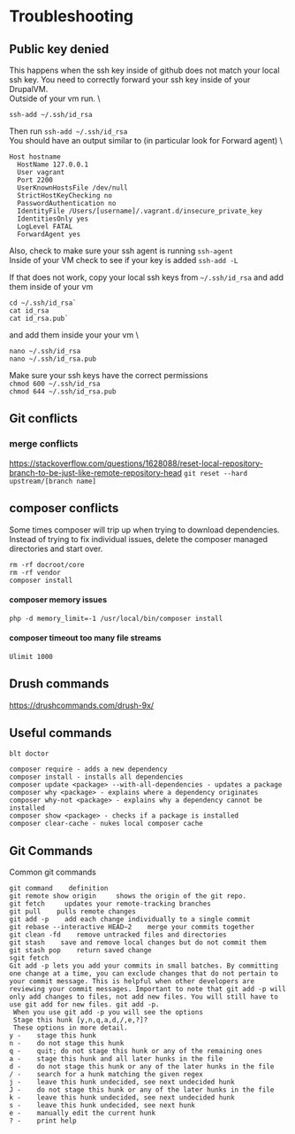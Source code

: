 # Troubleshooting 

## Public key denied
This happens when the ssh key inside of github does not match your local ssh key. You need to correctly forward your ssh key inside of your DrupalVM. \
Outside of your vm run. \ 
```
ssh-add ~/.ssh/id_rsa  
```
Then run `ssh-add ~/.ssh/id_rsa` \
You should have an output similar to (in particular look for Forward agent) \
```
Host hostname
  HostName 127.0.0.1
  User vagrant
  Port 2200
  UserKnownHostsFile /dev/null
  StrictHostKeyChecking no
  PasswordAuthentication no
  IdentityFile /Users/[username]/.vagrant.d/insecure_private_key
  IdentitiesOnly yes
  LogLevel FATAL
  ForwardAgent yes
```
Also, check to make sure your ssh agent is running `ssh-agent` \
Inside of your VM check to see if your key is added `ssh-add -L` 

If that does not work, copy your local ssh keys from  `~/.ssh/id_rsa` and add them inside of your vm
```
cd ~/.ssh/id_rsa`
cat id_rsa
cat id_rsa.pub`
```
and add them inside your your vm \
```
nano ~/.ssh/id_rsa
nano ~/.ssh/id_rsa.pub
```
Make sure your ssh keys have the correct permissions \
`chmod 600 ~/.ssh/id_rsa` \
`chmod 644 ~/.ssh/id_rsa.pub`


## Git conflicts 

### merge conflicts 
https://stackoverflow.com/questions/1628088/reset-local-repository-branch-to-be-just-like-remote-repository-head
`git reset --hard upstream/[branch name]`


## composer conflicts 
Some times composer will trip up when trying to download dependencies. Instead of trying to fix individual issues, delete the composer managed directories and start over. 
```
rm -rf docroot/core
rm -rf vendor
composer install 
```

#### composer memory issues 
```
php -d memory_limit=-1 /usr/local/bin/composer install
```

#### composer timeout too many file streams
```
Ulimit 1000
``` 


## Drush commands 
https://drushcommands.com/drush-9x/


## Useful commands

```bash 
blt doctor 
```

```
composer require - adds a new dependency
composer install - installs all dependencies
composer update <package> --with-all-dependencies - updates a package
composer why <package> - explains where a dependency originates
composer why-not <package> - explains why a dependency cannot be installed
composer show <package> - checks if a package is installed
composer clear-cache - nukes local composer cache
```

## Git Commands 
Common git commands
```
git command    definition
git remote show origin     shows the origin of the git repo. 
git fetch     updates your remote-tracking branches
git pull    pulls remote changes
git add -p    add each change individually to a single commit
git rebase --interactive HEAD~2    merge your commits together
git clean -fd    remove untracked files and directories
git stash    save and remove local changes but do not commit them
git stash pop    return saved change
sgit fetch
Git add -p lets you add your commits in small batches. By committing one change at a time, you can exclude changes that do not pertain to your commit message. This is helpful when other developers are reviewing your commit messages. Important to note that git add -p will only add changes to files, not add new files. You will still have to use git add for new files. git add -p.
 When you use git add -p you will see the options
 Stage this hunk [y,n,q,a,d,/,e,?]?
 These options in more detail.
y -    stage this hunk
n -    do not stage this hunk
q -    quit; do not stage this hunk or any of the remaining ones
a -    stage this hunk and all later hunks in the file
d -    do not stage this hunk or any of the later hunks in the file
/ -    search for a hunk matching the given regex
j -    leave this hunk undecided, see next undecided hunk
J -    do not stage this hunk or any of the later hunks in the file
k -    leave this hunk undecided, see next undecided hunk
s -    leave this hunk undecided, see next hunk
e -    manually edit the current hunk
? -    print help
```
